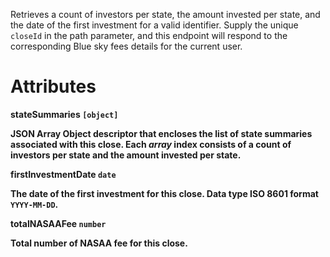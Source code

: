 Retrieves a count of investors per state, the amount invested per state, and the date of the first investment for a valid identifier. Supply the unique `closeId` in the path parameter, and this endpoint will respond to the corresponding Blue sky fees details for the current user.

# Attributes

<strong>stateSummaries<strong> `[object]`

JSON Array Object descriptor that encloses the list of state summaries associated with this close. Each _array_ index consists of a count of investors per state and the amount invested per state.

<strong>firstInvestmentDate<strong> `date`

The date of the first investment for this close. Data type ISO 8601 format `YYYY-MM-DD`.


<strong>totalNASAAFee<strong> `number`

Total number of NASAA fee for this close.